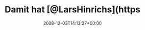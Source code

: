 ---
retweeted: false
source: <a href="http://twitter.com" rel="nofollow">Twitter Web Client</a>
entities:
  hashtags:
  - text: basta
    indices:
    - '49'
    - '55'
  symbols: []
  user_mentions:
  - name: Lars Hinrichs
    screen_name: LarsHinrichs
    indices:
    - '10'
    - '23'
    id_str: '4774421'
    id: '4774421'
  urls: []
display_text_range:
- '0'
- '55'
favorite_count: '0'
id_str: '1036166832'
truncated: false
retweet_count: '0'
id: '1036166832'
created_at: Wed Dec 03 14:13:27 +0000 2008
favorited: false
full_text: 'Damit hat [@LarsHinrichs](https://twitter.com/LarsHinrichs) nur noch 1751
  Followers. #basta'
lang: de
tags:
- basta
- pesos:twitter
date: '2008-12-03T14:13:27+00:00'
src: https://twitter.com/bascht/status/1036166832
original_url: https://twitter.com/bascht/status/1036166832
type: twitter_tweet
text: 'Damit hat [@LarsHinrichs](https://twitter.com/LarsHinrichs) nur noch 1751 Followers.
  #basta'
title: Damit hat [@LarsHinrichs](https

---